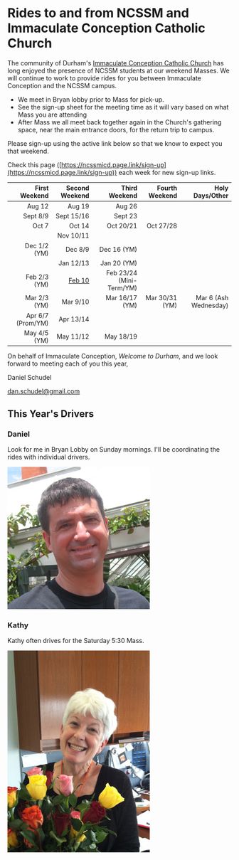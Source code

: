 # Rides to and from NCSSM and Immaculate Conception Catholic Church

The community of Durham's [Immaculate Conception Catholic Church](http://icdurham.org/) has long enjoyed the 
presence of NCSSM students at our weekend Masses. We will continue to work to provide rides for you between
Immaculate Conception and the NCSSM campus.

* We meet in Bryan lobby prior to Mass for pick-up.
* See the sign-up sheet for the meeting time as it will vary based on what Mass you are attending
* After Mass we all meet back together again in the Church's gathering space, near the main entrance doors, for the return trip to campus.

Please sign-up using the active link below so that we know to expect you that weekend.

Check this page ([https://ncssmicd.page.link/sign-up](https://ncssmicd.page.link/sign-up))
each week for new sign-up links.

|First Weekend      |Second Weekend |Third Weekend            |Fourth Weekend  |Holy Days/Other         |
|------------------:|--------------:|------------------------:|---------------:|-----------------------:|
|Aug  12            |Aug 19         |Aug 26                   |                |                        |
|Sept  8/9          |Sept 15/16     |Sept 23                  |                |                        |
|Oct   7            |Oct  14        |Oct  20/21               |Oct 27/28       |                        |
|                   |Nov  10/11     |                         |                |                        |
|Dec   1/2 (YM)     |Dec   8/9      |Dec  16 (YM)             |                |                        |
|                   |Jan  12/13     |Jan  20 (YM)             |                |                        |
|Feb   2/3 (YM)     |[Feb   10](https://www.signupgenius.com/go/10c0b4cafa82ba13-february10)     |Feb  23/24 (Mini-Term/YM)|                |                        |
|Mar   2/3 (YM)     |Mar   9/10     |Mar  16/17 (YM)          |Mar   30/31 (YM)|Mar 6 (Ash Wednesday)   |
|Apr   6/7 (Prom/YM)|Apr  13/14     |                         |                |                        |
|May   4/5 (YM)     |May  11/12     |May  18/19               |                |                        |


On behalf of Immaculate Conception, *Welcome to Durham*, and we look forward to meeting each of you this year,

Daniel Schudel

[dan.schudel@gmail.com](mailto:dan.schudel@gmail.com)

## This Year's Drivers

### Daniel

Look for me in Bryan Lobby on Sunday mornings. I'll be coordinating the rides with individual drivers.

![Daniel](Images/daniel.jpg "Daniel")

### Kathy

Kathy often drives for the Saturday 5:30 Mass.

![Kathy](Images/kathy.jpg "Kathy")
